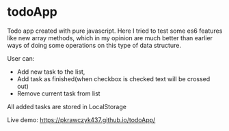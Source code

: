 # todoApp
Todo app created with pure javascript.
Here I tried to test some es6 features like new array methods, 
which in my opinion are much better than earlier ways of doing some operations on this type of data structure.

User can:
- Add new task to the list,
- Add task as finished(when checkbox is checked text will be crossed out)
- Remove current task from list

All added tasks are stored in LocalStorage

Live demo:
https://pkrawczyk437.github.io/todoApp/

